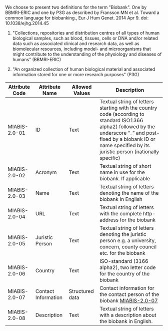 We choose to present two definitions for the term "Biobank". One by BBMRI-ERIC and one by P3G as described by Fransson MN et al. Toward a common language for biobanking., Eur J Hum Genet. 2014 Apr 9. doi: 10.1038/ejhg.2014.45

1. "Collections, repositories and distribution centres of all types of human biological samples, such as blood, tissues, cells or DNA and/or related data such as associated clinical and research data, as well as biomolecular resources, including model- and microorganisms that might contribute to the understanding of the physiology and diseases of humans" (BBMRI-ERIC)

2. "An organized collection of human biological material and associated information stored for one or more research purposes" (P3G)

| Attribute Code | Attribute Name | Allowed Values | Description|
|---|---|---|---|
| MIABIS-2.0-01 | ID | Text | Textual string of letters starting with the country code (according to standard ISO1366 alpha2) followed by the underscore “_” and post-fixed by a biobank ID or name specified by its juristic person (nationally specific)|
| MIABIS-2.0-02 | Acronym | Text | Textual string of short name in use for the biobank. If applicable|
| MIABIS-2.0-03 | Name | Text | Textual string of letters denoting the name of the biobank in English|
| MIABIS-2.0-04 | URL | Text | Textual string of letters with the complete http-address for the biobank|
| MIABIS-2.0-05 | Juristic Person | Text | Textual string of letters denoting the juristic person e.g. a university, concern, county council etc. for the biobank|
| MIABIS-2.0-06 | Country | Text | ISO-standard (3166 alpha2), two letter code for the country of the biobank|
| MIABIS-2.0-07 | Contact Information | Structured data | Contact information for the contact person of the biobank [MIABIS-2.0-07](https://github.com/MIABIS/miabis/wiki/Structured-data-and-lists#contact-information)|
| MIABIS-2.0-08 | Description | Text | Textual string of letters with a description about the biobank in English.|
